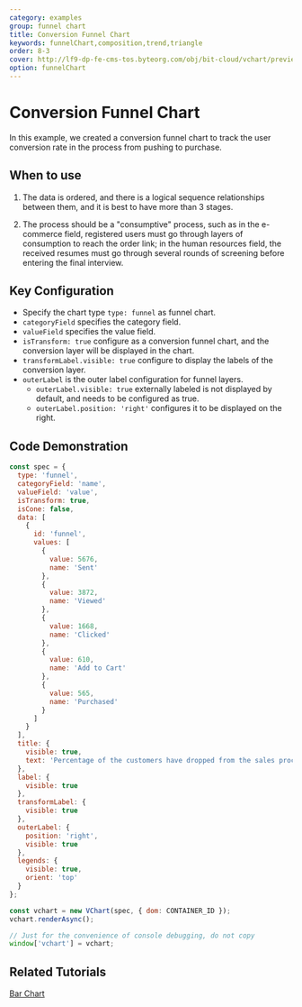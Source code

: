 ```yaml
---
category: examples
group: funnel chart
title: Conversion Funnel Chart
keywords: funnelChart,composition,trend,triangle
order: 8-3
cover: http://lf9-dp-fe-cms-tos.byteorg.com/obj/bit-cloud/vchart/preview/funnel-chart/transform-funnel.png
option: funnelChart
---
```


# Conversion Funnel Chart

In this example, we created a conversion funnel chart to track the user conversion rate in the process from pushing to purchase.

## When to use

1. The data is ordered, and there is a logical sequence relationships between them, and it is best to have more than 3 stages.

2. The process should be a "consumptive" process, such as in the e-commerce field, registered users must go through layers of consumption to reach the order link; in the human resources field, the received resumes must go through several rounds of screening before entering the final interview.

## Key Configuration

- Specify the chart type `type: funnel` as funnel chart.
- `categoryField` specifies the category field.
- `valueField` specifies the value field.
- `isTransform: true` configure as a conversion funnel chart, and the conversion layer will be displayed in the chart.
- `transformLabel.visible: true` configure to display the labels of the conversion layer.
- `outerLabel` is the outer label configuration for funnel layers.
  - `outerLabel.visible: true` externally labeled is not displayed by default, and needs to be configured as true.
  - `outerLabel.position: 'right'` configures it to be displayed on the right.

## Code Demonstration

```javascript livedemo
const spec = {
  type: 'funnel',
  categoryField: 'name',
  valueField: 'value',
  isTransform: true,
  isCone: false,
  data: [
    {
      id: 'funnel',
      values: [
        {
          value: 5676,
          name: 'Sent'
        },
        {
          value: 3872,
          name: 'Viewed'
        },
        {
          value: 1668,
          name: 'Clicked'
        },
        {
          value: 610,
          name: 'Add to Cart'
        },
        {
          value: 565,
          name: 'Purchased'
        }
      ]
    }
  ],
  title: {
    visible: true,
    text: 'Percentage of the customers have dropped from the sales process'
  },
  label: {
    visible: true
  },
  transformLabel: {
    visible: true
  },
  outerLabel: {
    position: 'right',
    visible: true
  },
  legends: {
    visible: true,
    orient: 'top'
  }
};

const vchart = new VChart(spec, { dom: CONTAINER_ID });
vchart.renderAsync();

// Just for the convenience of console debugging, do not copy
window['vchart'] = vchart;
```

## Related Tutorials

[Bar Chart](link)
